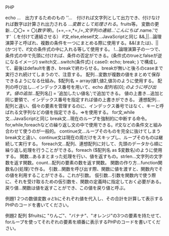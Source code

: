 PHP 

echo ...　出力するためのもの
''...　付ければ文字列として出力でき、付けなければ数字は計算され出力される
$...　変数として処理される。$fruits等。
変数の更新...$〇〇 += 〇(数字等)。(+=,-=,*=,/=,%=)
文字列の連結...'こんにちは'.$name.'です'（.を付けて連結させる）
if文,else,eleseif文...JavaScriptと同じ
&&,||...論理演算子と呼ばれ、複数の条件を一つにまとめる際に使用する。&&(または)、||(かつ)で、if文の条件式の中に入れる等して使用する。
!...論理演算子の一つで、条件式の中で先頭に付ければ、条件の否定ができる。(条件式のtrueとfalseが逆になるイメージ)
switch文...switch(条件式)｛
case0:
echo;
break;
｝で構成して、最後はdefaultを書き、breakで終わらせる。breakが無いと後ろのcaseまで実行され続けてしまうので、注意する。
配列...変数が複数の値をまとめて保存できるようになる仕組み。$配列名 = array(値1,値2,値3)のように使用する。
配列の呼び出し...インデックス番号を用いて、echo $配列名[0];のように呼び出す。
値の追加...$配列名[] = '追加したい値名';で追加できる。
値の上書き...追加と同じ要領で、インデックス番号を指定すれば値の上書きができる。
連想配列...配列と違い、個々の要素を管理するのに、インデックス番号ではなく、キーと呼ばれる文字列などの値を指定できる。=>を使用する。
for文,while文...JavaScriptと同じ
break文...現在のループを強制的に中断する命令。for,while,foreachなどの繰り返し文の中で使用できる。if文などの条件文と組み合わせて使うのが一般的。
continue文...ループそのものを完全に抜けてしまうbreak文と違い、continue文は現在の周だけをスキップし、ループそのものは継続して実行する。
foreach文...配列、連想配列に対して、先頭のデータから順に繰り返し処理を行うことができる。foreach ($配列名 as $変数名)のように使用する。
関数...あるまとまった処理を行い、値を返すもの。strlen...文字列の文字数を返す関数。count...配列の要素の数を返す関数。
関数の作り方...function関数名(){処理}で作る。
引数...関数を呼び出す際、関数に値を渡すと、関数内でその値を利用することができる。これが引数。
仮引数...引数を関数内で使う際に、それを受け取るための仮引数を、関数の定義時に指定しておく必要がある。
戻り値...関数は値を返すことができ、この値を戻り値と呼ぶ。


例題1
2つの数値変数 $aと$bにそれぞれ値を代入し、その合計を計算して表示するPHPのコードを書いてください。
<?php
$a = 5;
$b = 7;
$sum = $a + $b;
echo "合計: ".$sum;
?>
例題2
配列 $fruitsに "りんご"、"バナナ"、"オレンジ"の3つの要素を持たせて、forループを使ってそれぞれの要素を順番に表示するPHPのコードを書いてください。
<?php
$fruits = array("りんご","バナナ","オレンジ");
for($i = 0, $i = count($fruits), $i++) {
echo $fruits[$i];
}
?>
